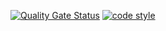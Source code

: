 [![Quality Gate Status](https://sonarcloud.io/api/project_badges/measure?project=Nikiteo_haifisch-landing&metric=alert_status)](https://sonarcloud.io/summary/new_code?id=Nikiteo_haifisch-landing)
[![code style](https://antfu.me/badge-code-style.svg)](https://github.com/antfu/eslint-config)
